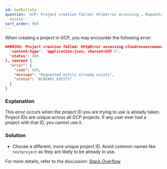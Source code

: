 ```yaml
---
id: bad6a11a5a
question: 'GCP: Project creation failed: HttpError accessing … Requested entity already
  exists'
sort_order: 960
---
```


When creating a project in GCP, you may encounter the following error:

```json
WARNING: Project creation failed: HttpError accessing cloudresourcemanager.googleapis.com: response: {
  'content-type': 'application/json; charset=UTF-8',
  'status': 409
}, content {
  "error": {
    "code": 409,
    "message": "Requested entity already exists",
    "status": "ALREADY_EXISTS"
  }
}
```

### Explanation

This error occurs when the project ID you are trying to use is already taken. Project IDs are unique across all GCP projects. If any user ever had a project with that ID, you cannot use it.

### Solution

- Choose a different, more unique project ID. Avoid common names like `testproject` as they are likely to be already in use.

For more details, refer to the discussion: [Stack Overflow](https://stackoverflow.com/questions/52561383/gcloud-cli-cannot-create-project-the-project-id-you-specified-is-already-in-us?rq=1)